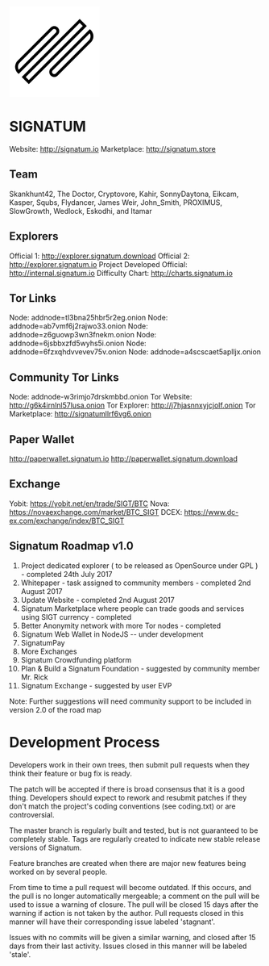 ![Alt text](assets/logo.png)

SIGNATUM
========

Website: http://signatum.io
Marketplace: http://signatum.store

Team
-----

Skankhunt42, The Doctor, Cryptovore, Kahir, SonnyDaytona, Eikcam, Kasper, Squbs, Flydancer, James Weir, John_Smith, PROXIMUS, SlowGrowth, Wedlock, Eskodhi, and Itamar


Explorers
---------

Official 1: http://explorer.signatum.download
Official 2: http://explorer.signatum.io 
Project Developed Official: http://internal.signatum.io
Difficulty Chart: http://charts.signatum.io


Tor Links
---------

Node: addnode=tl3bna25hbr5r2eg.onion
Node: addnode=ab7vmf6j2rajwo33.onion
Node: addnode=z6guowp3wn3fnekm.onion
Node: addnode=6jsbbxzfd5wyhs5i.onion
Node: addnode=6fzxqhdvvevev75v.onion
Node: addnode=a4scscaet5aplljx.onion


Community Tor Links
-------------------

Node: addnode-w3rimjo7drskmbbd.onion 
Tor Website: http://g6k4irnlnl57lusa.onion
Tor Explorer: http://j7hjasnnxyjcjolf.onion
Tor Marketplace: http://signatumllrf6vg6.onion


Paper Wallet
------------

http://paperwallet.signatum.io
http://paperwallet.signatum.download


Exchange
--------

Yobit: https://yobit.net/en/trade/SIGT/BTC
Nova: https://novaexchange.com/market/BTC_SIGT
DCEX: https://www.dc-ex.com/exchange/index/BTC_SIGT


Signatum Roadmap v1.0
---------------------
1. Project dedicated explorer ( to be released as OpenSource under GPL ) - completed 24th July 2017
2. Whitepaper - task assigned to community members - completed 2nd August 2017
3. Update Website - completed 2nd August 2017
4. Signatum Marketplace where people can trade goods and services using SIGT currency - completed
5. Better Anonymity network with more Tor nodes - completed
6. Signatum Web Wallet in NodeJS -- under development
7. SignatumPay
8. More Exchanges
9. Signatum Crowdfunding platform
10. Plan & Build a Signatum Foundation - suggested by community member Mr. Rick
11. Signatum Exchange - suggested by user EVP

Note: Further suggestions will need community support to be included in version 2.0 of the road map


Development Process
===========================

Developers work in their own trees, then submit pull requests when
they think their feature or bug fix is ready.

The patch will be accepted if there is broad consensus that it is a
good thing.  Developers should expect to rework and resubmit patches
if they don't match the project's coding conventions (see coding.txt)
or are controversial.

The master branch is regularly built and tested, but is not guaranteed
to be completely stable. Tags are regularly created to indicate new
stable release versions of Signatum.

Feature branches are created when there are major new features being
worked on by several people.

From time to time a pull request will become outdated. If this occurs, and
the pull is no longer automatically mergeable; a comment on the pull will
be used to issue a warning of closure. The pull will be closed 15 days
after the warning if action is not taken by the author. Pull requests closed
in this manner will have their corresponding issue labeled 'stagnant'.

Issues with no commits will be given a similar warning, and closed after
15 days from their last activity. Issues closed in this manner will be 
labeled 'stale'.
